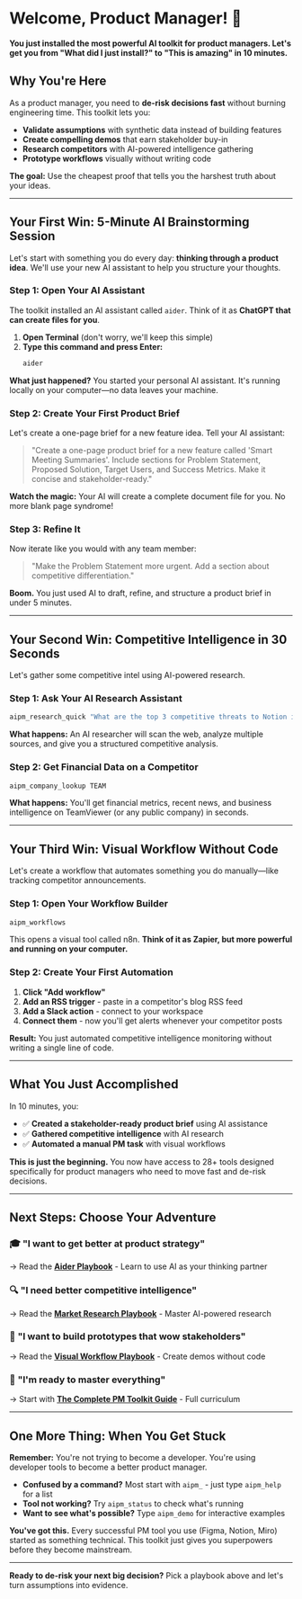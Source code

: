 # Welcome, Product Manager! 🎯

**You just installed the most powerful AI toolkit for product managers. Let's get you from "What did I just install?" to "This is amazing" in 10 minutes.**

## Why You're Here

As a product manager, you need to **de-risk decisions fast** without burning engineering time. This toolkit lets you:
- **Validate assumptions** with synthetic data instead of building features
- **Create compelling demos** that earn stakeholder buy-in
- **Research competitors** with AI-powered intelligence gathering
- **Prototype workflows** visually without writing code

**The goal:** Use the cheapest proof that tells you the harshest truth about your ideas.

---

## Your First Win: 5-Minute AI Brainstorming Session

Let's start with something you do every day: **thinking through a product idea**. We'll use your new AI assistant to help you structure your thoughts.

### Step 1: Open Your AI Assistant
The toolkit installed an AI assistant called `aider`. Think of it as **ChatGPT that can create files for you**.

1. **Open Terminal** (don't worry, we'll keep this simple)
2. **Type this command and press Enter:**
   ```bash
   aider
   ```

**What just happened?** You started your personal AI assistant. It's running locally on your computer—no data leaves your machine.

### Step 2: Create Your First Product Brief
Let's create a one-page brief for a new feature idea. Tell your AI assistant:

> "Create a one-page product brief for a new feature called 'Smart Meeting Summaries'. Include sections for Problem Statement, Proposed Solution, Target Users, and Success Metrics. Make it concise and stakeholder-ready."

**Watch the magic:** Your AI will create a complete document file for you. No more blank page syndrome!

### Step 3: Refine It
Now iterate like you would with any team member:

> "Make the Problem Statement more urgent. Add a section about competitive differentiation."

**Boom.** You just used AI to draft, refine, and structure a product brief in under 5 minutes.

---

## Your Second Win: Competitive Intelligence in 30 Seconds

Let's gather some competitive intel using AI-powered research.

### Step 1: Ask Your AI Research Assistant
```bash
aipm_research_quick "What are the top 3 competitive threats to Notion in the workspace productivity market?"
```

**What happens:** An AI researcher will scan the web, analyze multiple sources, and give you a structured competitive analysis.

### Step 2: Get Financial Data on a Competitor
```bash
aipm_company_lookup TEAM
```

**What happens:** You'll get financial metrics, recent news, and business intelligence on TeamViewer (or any public company) in seconds.

---

## Your Third Win: Visual Workflow Without Code

Let's create a workflow that automates something you do manually—like tracking competitor announcements.

### Step 1: Open Your Workflow Builder
```bash
aipm_workflows
```

This opens a visual tool called n8n. **Think of it as Zapier, but more powerful and running on your computer.**

### Step 2: Create Your First Automation
1. **Click "Add workflow"**
2. **Add an RSS trigger** - paste in a competitor's blog RSS feed
3. **Add a Slack action** - connect to your workspace
4. **Connect them** - now you'll get alerts whenever your competitor posts

**Result:** You just automated competitive intelligence monitoring without writing a single line of code.

---

## What You Just Accomplished

In 10 minutes, you:
- ✅ **Created a stakeholder-ready product brief** using AI assistance
- ✅ **Gathered competitive intelligence** with AI research
- ✅ **Automated a manual PM task** with visual workflows

**This is just the beginning.** You now have access to 28+ tools designed specifically for product managers who need to move fast and de-risk decisions.

---

## Next Steps: Choose Your Adventure

### 🎓 **"I want to get better at product strategy"**
→ Read the **[Aider Playbook](playbooks/AIDER_PLAYBOOK.md)** - Learn to use AI as your thinking partner

### 🔍 **"I need better competitive intelligence"**  
→ Read the **[Market Research Playbook](playbooks/MARKET_RESEARCH_PLAYBOOK.md)** - Master AI-powered research

### 🎨 **"I want to build prototypes that wow stakeholders"**
→ Read the **[Visual Workflow Playbook](playbooks/WORKFLOW_PLAYBOOK.md)** - Create demos without code

### 🚀 **"I'm ready to master everything"**
→ Start with **[The Complete PM Toolkit Guide](playbooks/COMPLETE_GUIDE.md)** - Full curriculum

---

## One More Thing: When You Get Stuck

**Remember:** You're not trying to become a developer. You're using developer tools to become a better product manager.

- **Confused by a command?** Most start with `aipm_` - just type `aipm_help` for a list
- **Tool not working?** Try `aipm_status` to check what's running
- **Want to see what's possible?** Type `aipm_demo` for interactive examples

**You've got this.** Every successful PM tool you use (Figma, Notion, Miro) started as something technical. This toolkit just gives you superpowers before they become mainstream.

---

**Ready to de-risk your next big decision?** Pick a playbook above and let's turn assumptions into evidence.